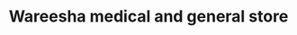 ---
title: "Wareesha medical and general store"
url: /karachi/wareesha-medical-and-general-store/
shop: medical supply
---